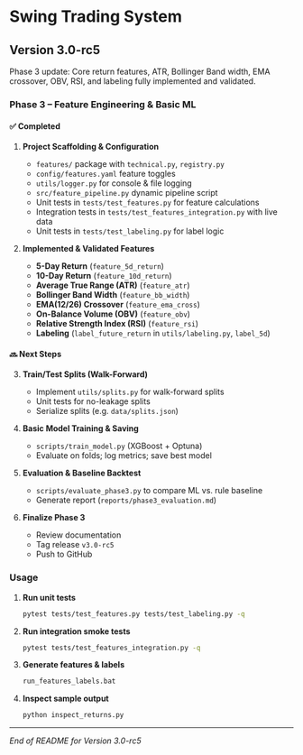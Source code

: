 # Swing Trading System

## Version 3.0-rc5

Phase 3 update: Core return features, ATR, Bollinger Band width, EMA crossover, OBV, RSI, and labeling fully implemented and validated.

### Phase 3 – Feature Engineering & Basic ML

#### ✅ Completed
1. **Project Scaffolding & Configuration**  
   - `features/` package with `technical.py`, `registry.py`  
   - `config/features.yaml` feature toggles  
   - `utils/logger.py` for console & file logging  
   - `src/feature_pipeline.py` dynamic pipeline script  
   - Unit tests in `tests/test_features.py` for feature calculations  
   - Integration tests in `tests/test_features_integration.py` with live data  
   - Unit tests in `tests/test_labeling.py` for label logic  

2. **Implemented & Validated Features**  
   - **5-Day Return** (`feature_5d_return`)  
   - **10-Day Return** (`feature_10d_return`)  
   - **Average True Range (ATR)** (`feature_atr`)  
   - **Bollinger Band Width** (`feature_bb_width`)  
   - **EMA(12/26) Crossover** (`feature_ema_cross`)  
   - **On-Balance Volume (OBV)** (`feature_obv`)  
   - **Relative Strength Index (RSI)** (`feature_rsi`)  
   - **Labeling** (`label_future_return` in `utils/labeling.py`, `label_5d`)

#### 🔜 Next Steps
3. **Train/Test Splits (Walk-Forward)**  
   - Implement `utils/splits.py` for walk-forward splits  
   - Unit tests for no-leakage splits  
   - Serialize splits (e.g. `data/splits.json`)

4. **Basic Model Training & Saving**  
   - `scripts/train_model.py` (XGBoost + Optuna)  
   - Evaluate on folds; log metrics; save best model  

5. **Evaluation & Baseline Backtest**  
   - `scripts/evaluate_phase3.py` to compare ML vs. rule baseline  
   - Generate report (`reports/phase3_evaluation.md`)

6. **Finalize Phase 3**  
   - Review documentation  
   - Tag release `v3.0-rc5`  
   - Push to GitHub  

### Usage

1. **Run unit tests**  
   ```bash
   pytest tests/test_features.py tests/test_labeling.py -q
   ```

2. **Run integration smoke tests**  
   ```bash
   pytest tests/test_features_integration.py -q
   ```

3. **Generate features & labels**  
   ```bash
   run_features_labels.bat
   ```

4. **Inspect sample output**  
   ```bash
   python inspect_returns.py
   ```

---

*End of README for Version 3.0-rc5*  
